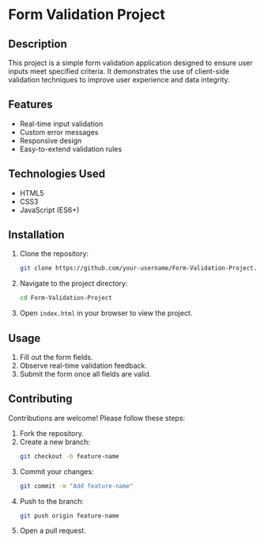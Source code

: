 # Form Validation Project

## Description

This project is a simple form validation application designed to ensure user inputs meet specified criteria. It demonstrates the use of client-side validation techniques to improve user experience and data integrity.

## Features

- Real-time input validation
- Custom error messages
- Responsive design
- Easy-to-extend validation rules

## Technologies Used

- HTML5
- CSS3
- JavaScript (ES6+)

## Installation

1. Clone the repository:
   ```bash
   git clone https://github.com/your-username/Form-Validation-Project.git
   ```
2. Navigate to the project directory:
   ```bash
   cd Form-Validation-Project
   ```
3. Open `index.html` in your browser to view the project.

## Usage

1. Fill out the form fields.
2. Observe real-time validation feedback.
3. Submit the form once all fields are valid.

## Contributing

Contributions are welcome! Please follow these steps:

1. Fork the repository.
2. Create a new branch:
   ```bash
   git checkout -b feature-name
   ```
3. Commit your changes:
   ```bash
   git commit -m "Add feature-name"
   ```
4. Push to the branch:
   ```bash
   git push origin feature-name
   ```
5. Open a pull request.

